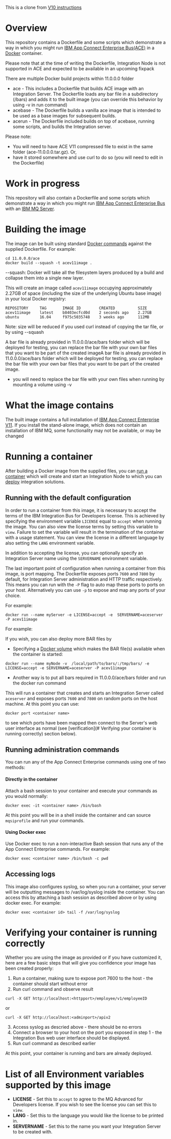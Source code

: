 This is a clone from [V10 instructions](https://github.com/ot4i/iib-docker)


# Overview

This repository contains a Dockerfile and some scripts which demonstrate a way in which you might run [IBM App Connect Enterprise Bus(ACE)](https://www.ibm.com/cloud/app-connect/enterprise) in a [Docker](https://www.docker.com/whatisdocker/) container.

Please note that at the time of writing the Dockerfile, Integration Node is not supported in ACE and expected to be available in an upcoming fixpack

There are multiple Docker build projects within 11.0.0.0 folder
  * ace - This includes a Dockerfile that builds ACE image with an Integration Server. The Dockerfile loads any bar file in a subdirectory (/bars) and adds it to the built image (you can override this behavior by using -v in run command)
  * acebase - The Dockerfile builds a vanilla ace image that is intended to be used as a base images for subsequent builds.
  * acerun - The Dockerfile included builds on top of acebase, running some scripts, and builds the Integration server.

Please note:
- You will need to have ACE V11 compressed file to exist in the same folder (ace-11.0.0.0.tar.gz). Or,
- have it stored somewhere and use curl to do so (you will need to edit in the Dockerfile)

# Work in progress

This repository will also contain a Dockerfile and some scripts which demonstrate a way in which you might run [IBM App Connect Enterprise Bus](https://www.ibm.com/cloud/app-connect/enterprise) with an [IBM MQ Server](http://www-03.ibm.com/software/products/en/ibm-mq).


# Building the image

The image can be built using standard [Docker commands](https://docs.docker.com/userguide/dockerimages/) against the supplied Dockerfile.  For example:

~~~
cd 11.0.0.0/ace
docker build --squash -t acev11image .
~~~
--squash: Docker will take all the filesystem layers produced by a build and collapse them into a single new layer.

This will create an image called `acev11image` occupying approximately 2.27GB of space (including the size of the underlying Ubuntu base image) in your local Docker registry:

~~~
REPOSITORY     TAG       IMAGE ID        CREATED          SIZE
acev11image    latest    b8403ecfcd0d    2 seconds ago    2.27GB
ubuntu         16.04     f975c5035748    3 weeks ago      112MB
~~~

Note: size will be reduced if you used curl instead of copying the tar file, or by using --squash

A bar file is already provided in 11.0.0.0/ace/bars folder which will be deployed for testing, you can replace the bar file with your own bar files that you want to be part of the created imageA bar file is already provided in 11.0.0.0/ace/bars folder which will be deployed for testing, you can replace the bar file with your own bar files that you want to be part of the created image.

* you will need to replace the bar file with your own files when running by mounting a volume using -v

# What the image contains

The built image contains a full installation of [IBM App Connect Enterprise V11](https://www.ibm.com/cloud/app-connect/enterprise). If you install the stand-alone image, which does not contain an installation of IBM MQ, some functionality may not be available, or may be changed

# Running a container

After building a Docker image from the supplied files, you can [run a container](https://docs.docker.com/userguide/usingdocker/) which will create and start an Integration Node to which you can [deploy](https://www.ibm.com/support/knowledgecenter/SSTTDS_11.0.0/com.ibm.etools.mft.doc/af03890_.htm) integration solutions.


## Running with the default configuration
In order to run a container from this image, it is necessary to accept the terms of the IBM Integration Bus for Developers license.  This is achieved by specifying the environment variable `LICENSE` equal to `accept` when running the image.  You can also view the license terms by setting this variable to `view`. Failure to set the variable will result in the termination of the container with a usage statement.  You can view the license in a different language by also setting the `LANG` environment variable.

In addition to accepting the license, you can optionally specify an Integration Server name using the `SERVERNAME` environment variable.

The last important point of configuration when running a container from this image, is port mapping.  The Dockerfile exposes ports `7600` and `7800` by default, for Integration Server administration and HTTP traffic respectively.  This means you can run with the `-P` flag to auto map these ports to ports on your host.  Alternatively you can use `-p` to expose and map any ports of your choice.

For example:

~~~
docker run --name myServer -e LICENSE=accept -e  SERVERNAME=aceserver -P acev11image
~~~

For example:



If you wish, you can also deploy more BAR files by
  * Specifying a [Docker volume](https://docs.docker.com/engine/admin/volumes/volumes/) which makes the BAR file(s) available when the container is started:
~~~
docker run --name myNode -v  /local/path/to/bars/:/tmp/bars/ -e LICENSE=accept -e SERVERNAME=aceserver -P acev11image
~~~

* Another way is to put all bars required in 11.0.0.0/ace/bars folder and run the docker run command


This will run a container that creates and starts an Integration Server called `aceserver` and exposes ports `7600` and `7800` on random ports on the host machine.  At this point you can use:

~~~
docker port <container name>
~~~


to see which ports have been mapped then connect to the Server's web user interface as normal (see [verification](# Verifying your container is running correctly) section below).


## Running administration commands

You can run any of the App Connect Enterprise
 commands using one of two methods:

#### Directly in the container

Attach a bash session to your container and execute your commands as you would normally:

~~~
docker exec -it <container name> /bin/bash
~~~

At this point you will be in a shell inside the container and can source `mqsiprofile` and run your commands.

#### Using Docker exec

Use Docker exec to run a non-interactive Bash session that runs any of the App Connect Enterprise commands.  For example:

~~~
docker exec <container name> /bin/bash -c pwd
~~~


## Accessing logs

This image also configures syslog, so when you run a container, your server will be outputting messages to /var/log/syslog inside the container.  You can access this by attaching a bash session as described above or by using docker exec.  For example:

~~~
docker exec <container id> tail -f /var/log/syslog
~~~

# Verifying your container is running correctly

Whether you are using the image as provided or if you have customized it, here are a few basic steps that will give you confidence your image has been created properly:

1. Run a container, making sure to expose port 7600 to the host - the container should start without error
2. Run curl command and observe result
~~~
curl -X GET http://localhost:<httpport>/employee/v1/employeeID
~~~
or
~~~
curl -X GET http://localhost:<adminport>/apiv2
~~~

3. Access syslog as descried above - there should be no errors
4. Connect a browser to your host on the port you exposed in step 1 - the Integration Bus web user interface should be displayed.
5. Run curl command as described earlier

At this point, your container is running and bars are already deployed.


# List of all Environment variables supported by this image

* **LICENSE** - Set this to `accept` to agree to the MQ Advanced for Developers license. If you wish to see the license you can set this to `view`.
* **LANG** - Set this to the language you would like the license to be printed in.
* **SERVERNAME** - Set this to the name you want your Integration Server to be created with.
